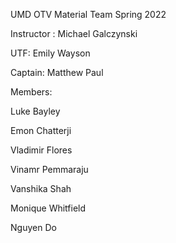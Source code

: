 UMD OTV Material Team Spring 2022

Instructor : Michael Galczynski

UTF: Emily Wayson

Captain: Matthew Paul

Members: 

Luke Bayley

Emon Chatterji

Vladimir Flores

Vinamr Pemmaraju

Vanshika Shah

Monique Whitfield

Nguyen Do

